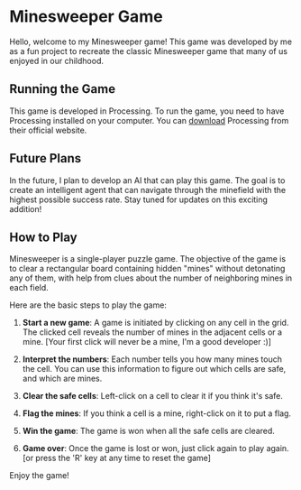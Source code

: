 # Minesweeper Game

Hello, welcome to my Minesweeper game! This game was developed by me as a fun project to recreate the classic Minesweeper game that many of us enjoyed in our childhood.

## Running the Game

This game is developed in Processing. To run the game, you need to have Processing installed on your computer. You can [download](https://processing.org/download) Processing from their official website.

## Future Plans

In the future, I plan to develop an AI that can play this game. The goal is to create an intelligent agent that can navigate through the minefield with the highest possible success rate. Stay tuned for updates on this exciting addition!

## How to Play

Minesweeper is a single-player puzzle game. The objective of the game is to clear a rectangular board containing hidden "mines" without detonating any of them, with help from clues about the number of neighboring mines in each field.

Here are the basic steps to play the game:

1. **Start a new game**: A game is initiated by clicking on any cell in the grid. The clicked cell reveals the number of mines in the adjacent cells or a mine. [Your first click will never be a mine, I'm a good developer :)]

2. **Interpret the numbers**: Each number tells you how many mines touch the cell. You can use this information to figure out which cells are safe, and which are mines.

3. **Clear the safe cells**: Left-click on a cell to clear it if you think it's safe.

4. **Flag the mines**: If you think a cell is a mine, right-click on it to put a flag. 

5. **Win the game**: The game is won when all the safe cells are cleared.

6. **Game over**: Once the game is lost or won, just click again to play again. [or press the 'R' key at any time to reset the game]

Enjoy the game!
